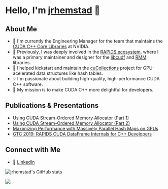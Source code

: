 # Hello, I'm [jrhemstad](https://github.com/jrhemstad) 👋

## About Me
- 🔭 I'm currently the Engineering Manager for the team that maintains the [CUDA C++ Core Libraries](https://github.com/nvidia/cccl) at NVIDIA.
- 🌱 Previously, I was deeply involved in the [RAPIDS ecosystem](rapids.ai), where I was a primary maintainer and designer for the [libcudf](https://github.com/rapidsai/cudf) and [RMM](https://github.com/rapidsai/rmm) libraries.
- 🚀 I helped kickstart and maintain the [cuCollections](https://github.com/NVIDIA/cuCollections) project for GPU-acelerated data structures like hash tables. 
- 💡 I'm passionate about building high-quality, high-performance CUDA C++ software.
- 🎯 My mission is to make CUDA C++ more delightful for developers.

## Publications & Presentations
  - [Using CUDA Stream-Ordered Memory Allocator (Part 1)](https://developer.nvidia.com/blog/using-cuda-stream-ordered-memory-allocator-part-1/)
  - [Using CUDA Stream-Ordered Memory Allocator (Part 2)](https://developer.nvidia.com/blog/using-cuda-stream-ordered-memory-allocator-part-2/)
  - [Maximizing Performance with Massively Parallel Hash Maps on GPUs](https://developer.nvidia.com/blog/maximizing-performance-with-massively-parallel-hash-maps-on-gpus/)
  - [GTC 2019: RAPIDS CUDA DataFrame Internals for C++ Developers](https://www.nvidia.com/en-us/on-demand/session/gtcsiliconvalley2019-s91043/)

## Connect with Me
- 📄 [LinkedIn](https://www.linkedin.com/in/jacobhemstad) 

![jrhemstad's GitHub stats](https://github-readme-stats.vercel.app/api?username=jrhemstad&hide_rank=true&show_icons=true&hide=stars)


![](https://komarev.com/ghpvc/?username=jrhemstad)

